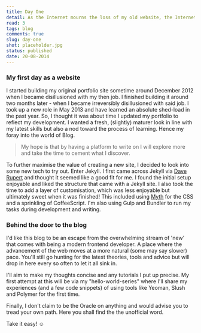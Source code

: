 ```yaml
---
title: Day One
detail: As the Internet mourns the loss of my old website, the Internet rejoices in the arrival of my new website.
read: 3
tags: blog
comments: true
slug: day-one
shot: placeholder.jpg
status: published
date: 20-08-2014
---
```


### My first day as a website

I started building my original portfolio site sometime around December 2012 when I became disillusioned with my then job. I finished building it around two months later - when I became irreversibly disillusioned with said job. I took up a new role in May 2013 and have learned an absolute shed-load in the past year. So, I thought it was about time I updated my portfolio to reflect my development. I wanted a fresh, (slightly) maturer look in line with my latest skills but also a nod toward the process of learning. Hence my foray into the world of Blog.

> My hope is that by having a platform to write on I will explore more and take the time to cement what I discover.

To further maximise the value of creating a new site, I decided to look into some new tech to try out. Enter Jekyll. I first came across Jekyll via [Dave Rupert](http://daverupert.com/2012/11/brander-newer/) and thought it seemed like a good fit for me. I found the initial setup enjoyable and liked the structure that came with a Jekyll site. I also took the time to add a layer of customisation, which was less enjoyable but ultimately sweet when it was finished! This included using [Myth](http://myth.io/) for the CSS and a sprinkling of CoffeeScript. I'm also using Gulp and Bundler to run my tasks during development and writing.

### Behind the door to the blog

I'd like this blog to be an escape from the overwhelming stream of 'new' that comes with being a modern frontend developer. A place where the advancement of the web moves at a more natural (some may say slower) pace. You'll still go hunting for the latest theories, tools and advice but will drop in here every so often to let it all sink in.

I'll aim to make my thoughts concise and any tutorials I put up precise. My first attempt at this will be via my "hello-world-series" where I'll share my experiences (and a few code snippets) of using tools like Yeoman, Slush and Polymer for the first time.

Finally, I don't claim to be the Oracle on anything and would advise you to tread your own path. Here you shall find the the unofficial word.

Take it easy! :relaxed:
